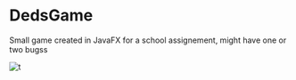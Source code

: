 # DedsGame
Small game created in JavaFX for a school assignement, might have one or two bugss

![t](https://github.com/user-attachments/assets/df11897b-b129-4bf0-8f5a-ee2a13aa7d7b)
